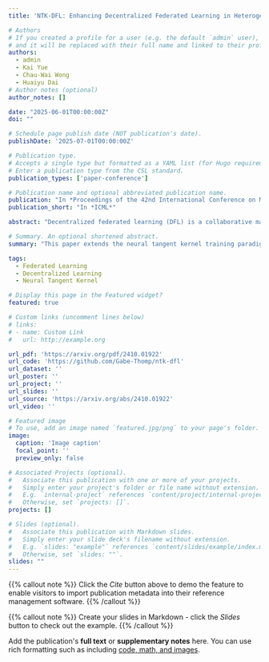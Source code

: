 ```yaml
---
title: 'NTK-DFL: Enhancing Decentralized Federated Learning in Heterogeneous Settings via Neural Tangent Kernel'

# Authors
# If you created a profile for a user (e.g. the default `admin` user), write the username (folder name) here
# and it will be replaced with their full name and linked to their profile.
authors:
  - admin
  - Kai Yue
  - Chau-Wai Wong
  - Huaiyu Dai 
# Author notes (optional)
author_notes: []

date: "2025-06-01T00:00:00Z"
doi: ""

# Schedule page publish date (NOT publication's date).
publishDate: '2025-07-01T00:00:00Z'

# Publication type.
# Accepts a single type but formatted as a YAML list (for Hugo requirements).
# Enter a publication type from the CSL standard.
publication_types: ['paper-conference']

# Publication name and optional abbreviated publication name.
publication: "In *Proceedings of the 42nd International Conference on Machine Learning*"
publication_short: "In *ICML*"

abstract: "Decentralized federated learning (DFL) is a collaborative machine learning framework for training a model across participants without a central server or raw data exchange. DFL faces challenges due to statistical heterogeneity, as participants often possess data of different distributions reflecting local environments and user behaviors. Recent work has shown that the neural tangent kernel (NTK) approach, when applied to federated learning in a centralized framework, can lead to improved performance. We propose an approach leveraging the NTK to train client models in the decentralized setting, while introducing a synergy between NTK-based evolution and model averaging. This synergy exploits interclient model deviation and improves both accuracy and convergence in heterogeneous settings. Empirical results demonstrate that our approach consistently achieves higher accuracy than baselines in highly heterogeneous settings, where other approaches often underperform. Additionally, it reaches target performance in 4.6 times fewer communication rounds. We validate our approach across multiple datasets, network topologies, and heterogeneity settings to ensure robustness and generalization."

# Summary. An optional shortened abstract.
summary: "This paper extends the neural tangent kernel training paradigm to decentralized federated learning (DFL). We discover a synergy that emerges from our approach in DFL. Our method encourages useful deviations between client models, improving overall generalization when models are aggregated."

tags:
  - Federated Learning
  - Decentralized Learning
  - Neural Tangent Kernel

# Display this page in the Featured widget?
featured: true

# Custom links (uncomment lines below)
# links:
# - name: Custom Link
#   url: http://example.org

url_pdf: 'https://arxiv.org/pdf/2410.01922'
url_code: 'https://github.com/Gabe-Thomp/ntk-dfl'
url_dataset: ''
url_poster: ''
url_project: ''
url_slides: ''
url_source: 'https://arxiv.org/abs/2410.01922'
url_video: ''

# Featured image
# To use, add an image named `featured.jpg/png` to your page's folder.
image:
  caption: 'Image caption'
  focal_point: ''
  preview_only: false

# Associated Projects (optional).
#   Associate this publication with one or more of your projects.
#   Simply enter your project's folder or file name without extension.
#   E.g. `internal-project` references `content/project/internal-project/index.md`.
#   Otherwise, set `projects: []`.
projects: []

# Slides (optional).
#   Associate this publication with Markdown slides.
#   Simply enter your slide deck's filename without extension.
#   E.g. `slides: "example"` references `content/slides/example/index.md`.
#   Otherwise, set `slides: ""`.
slides: ""
---
```


{{% callout note %}}
Click the _Cite_ button above to demo the feature to enable visitors to import publication metadata into their reference management software.
{{% /callout %}}

{{% callout note %}}
Create your slides in Markdown - click the _Slides_ button to check out the example.
{{% /callout %}}

Add the publication's **full text** or **supplementary notes** here. You can use rich formatting such as including [code, math, and images](https://docs.hugoblox.com/content/writing-markdown-latex/).
